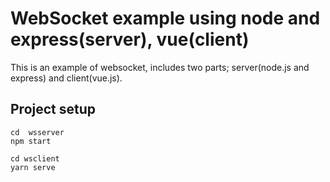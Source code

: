 # WebSocket example using node and express(server), vue(client)
This is an example of websocket, includes two parts; server(node.js and express) and client(vue.js).

## Project setup
```
cd  wsserver
npm start

cd wsclient
yarn serve
```
